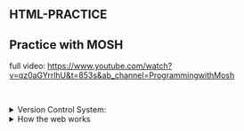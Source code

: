 ## HTML-PRACTICE

## Practice with MOSH

full video: https://www.youtube.com/watch?v=qz0aGYrrlhU&t=853s&ab_channel=ProgrammingwithMosh

​

<details>
<summary> Version Control System: </summary>

- To keep our project history
- Work collaboratively with others

#### Types:

##### 1. Git

##### 2. Subversion (SVN)

##### 3. Mercurial

</details>

<details>
<summary> How the web works </summary>

##### URL: Uniform Resource Location

### Resources

- Web Pages (HTML Documents)
- Images
- Video file
- Fonts
- ..... so on.......

### Client Server talks with http request

- Client request service and Server provide the service.
- Message is formatted based on a protocol called HTTP.

![](with-mosh/git-assets/clientServer.png)

### HTTP: Hypertext Transfer Protocol

- is a language where client and server use to talk to each other.
- not a programming language
- just a plain textual language for communicating over the internet
-

### HTTPS: HTTP + Encryption
- http with encryption 
- so the messages between the client and the server are encrypted.


</details>

